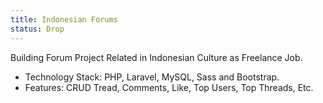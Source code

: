 ```yaml
---
title: Indonesian Forums
status: Drop
---
```

Building Forum Project Related in Indonesian Culture as Freelance Job.
- Technology Stack: PHP, Laravel, MySQL, Sass and Bootstrap.
- Features: CRUD Tread, Comments, Like, Top Users, Top Threads, Etc.
